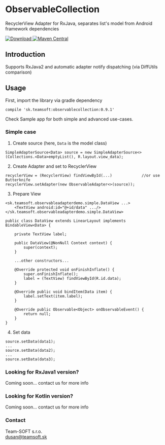 # ObservableCollection
RecyclerView Adapter for RxJava, separates list's model from Android framework dependencies

[ ![Download](https://api.bintray.com/packages/team-softsk/maven/observablecollection/images/download.svg) ](https://bintray.com/team-softsk/maven/observablecollection/_latestVersion)
[![Maven Central](https://maven-badges.herokuapp.com/maven-central/sk.teamsoft/observablecollection/badge.svg)](https://maven-badges.herokuapp.com/maven-central/sk.teamsoft/observablecollection)

## Introduction
Supports RxJava2 and automatic adapter notify dispatching (via DiffUtils comparison)

## Usage

First, import the library via gradle dependency
```
compile 'sk.teamsoft:observablecollection:0.9.1'
```

Check Sample app for both simple and advanced use-cases.
 
### Simple case

1. Create source (here, `Data` is the model class)
```
SimpleAdapterSource<Data> source = new SimpleAdapterSource<>(Collections.<Data>emptyList(), R.layout.view_data);
```
2. Create Adapter and set to RecyclerView
```
recyclerView = (RecyclerView) findViewById(...)             //or use Butterknife
recyclerView.setAdapter(new ObservableAdapter<>(source));
```
3. Prepare View
```
<sk.teamsoft.observableadapterdemo.simple.DataView ...>
    <TextView android:id="@+id/data" .../>
</sk.teamsoft.observableadapterdemo.simple.DataView>
```
```
public class DataView extends LinearLayout implements BindableView<Data> {

    private TextView label;

    public DataView(@NonNull Context context) {
        super(context);
    }

    ...other constructors...

    @Override protected void onFinishInflate() {
        super.onFinishInflate();
        label = (TextView) findViewById(R.id.data);
    }

    @Override public void bindItem(Data item) {
        label.setText(item.label);
    }

    @Override public Observable<Object> onObservableEvent() {
        return null;
    }
}
```

4. Set data
```
source.setData(data1);
...
source.setData(data2);
...
source.setData(data3);
```

### Looking for RxJava1 version?
Coming soon... contact us for more info

### Looking for Kotlin version?
Coming soon... contact us for more info

### Contact
Team-SOFT s.r.o.<br/>
[dusan@teamsoft.sk](mailto:dusan@teamsoft.sk)
